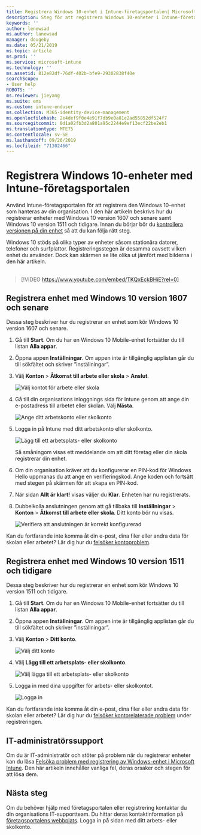 ```yaml
---
title: Registrera Windows 10-enhet i Intune-företagsportalen| Microsoft Docs
description: Steg för att registrera Windows 10-enheter i Intune-företagsportalen
keywords: ''
author: lenewsad
ms.author: lanewsad
manager: dougeby
ms.date: 05/21/2019
ms.topic: article
ms.prod: ''
ms.service: microsoft-intune
ms.technology: ''
ms.assetid: 812e82df-76df-402b-bfe9-29302838f40e
searchScope:
- User help
ROBOTS: ''
ms.reviewer: jieyang
ms.suite: ems
ms.custom: intune-enduser
ms.collection: M365-identity-device-management
ms.openlocfilehash: 2e4def9f0e4e91f7db9e0a81e2ad55852df524f7
ms.sourcegitcommit: 0d1a02fb3d2a801a95c2244e9ef13ecf22be2eb1
ms.translationtype: MTE75
ms.contentlocale: sv-SE
ms.lasthandoff: 09/26/2019
ms.locfileid: "71302466"
---
```

# <a name="enroll-windows-10-devices-with-intune-company-portal"></a>Registrera Windows 10-enheter med Intune-företagsportalen

Använd Intune-företagsportalen för att registrera den Windows 10-enhet som hanteras av din organisation. I den här artikeln beskrivs hur du registrerar enheter med Windows 10 version 1607 och senare samt Windows 10 version 1511 och tidigare. Innan du börjar bör du [kontrollera versionen på din enhet](windows-enrollment-company-portal.md#find-windows-10-version-number) så att du kan följa rätt steg.  

Windows 10 stöds på olika typer av enheter såsom stationära datorer, telefoner och surfplattor. Registreringsstegen är desamma oavsett vilken enhet du använder. Dock kan skärmen se lite olika ut jämfört med bilderna i den här artikeln.  
</br>
> [!VIDEO https://www.youtube.com/embed/TKQxEckBHiE?rel=0]

## <a name="enroll-windows-10-version-1607-and-later-device"></a>Registrera enhet med Windows 10 version 1607 och senare 
Dessa steg beskriver hur du registrerar en enhet som kör Windows 10 version 1607 och senare.  

1. Gå till **Start**. Om du har en Windows 10 Mobile-enhet fortsätter du till listan **Alla appar**.

2. Öppna appen **Inställningar**. Om appen inte är tillgänglig applistan går du till sökfältet och skriver ”inställningar”.

3. Välj **Konton** > **Åtkomst till arbete eller skola** > **Anslut**.  


    ![Välj kontot för arbete eller skola](./media/w10-enroll-rs1-connect-to-work-or-school.png)  

4. Gå till din organisations inloggnings sida för Intune genom att ange din e-postadress till arbetet eller skolan. Välj **Nästa**.  


   ![Ange ditt arbetskonto eller skolkonto](./media/w10-enroll-rs1-set-up-work-or-school-account.png)  

5. Logga in på Intune med ditt arbetskonto eller skolkonto.  


    ![Lägg till ett arbetsplats- eller skolkonto](./media/w10-enroll-rs1-enter-your-credentials.png)  

    Så småningom visas ett meddelande om att ditt företag eller din skola registrerar din enhet.

6. Om din organisation kräver att du konfigurerar en PIN-kod för Windows Hello uppmanas du att ange en verifieringskod. Ange koden och fortsätt med stegen på skärmen för att skapa en PIN-kod.  

7. När sidan **Allt är klart!** visas väljer du **Klar**. Enheten har nu registrerats.  

8. Dubbelkolla anslutningen genom att gå tillbaka till **Inställningar** > **Konton** > **Åtkomst till arbete eller skola**.  Ditt konto bör nu visas.  


    ![Verifiera att anslutningen är korrekt konfigurerad](./media/w10-enroll-rs1-validate-successful-enrollment.png)  

Kan du fortfarande inte komma åt din e-post, dina filer eller andra data för skolan eller arbetet? Lär dig hur du [felsöker kontoproblem](troubleshoot-your-windows-10-device-windows.md#troubleshooting-steps-to-follow-if-you-see-access-work-or-school).  

## <a name="enroll-windows-10-version-1511-and-earlier-device"></a>Registrera enhet med Windows 10 version 1511 och tidigare  
Dessa steg beskriver hur du registrerar en enhet som kör Windows 10 version 1511 och tidigare.  

1. Gå till **Start**. Om du har en Windows 10 Mobile-enhet fortsätter du till listan **Alla appar**.

2. Öppna appen **Inställningar**. Om appen inte är tillgänglig applistan går du till sökfältet och skriver ”inställningar”.

3. Välj **Konton** > **Ditt konto**.  


    ![Välj ditt konto](./media/W10-enroll-2-accounts-your-account.png)  

5. Välj **Lägg till ett arbetsplats- eller skolkonto**.  


    ![Välj lägga till ett arbetsplats- eller skolkonto](./media/w10-enroll-3-add-work-school-acct.png)  

6. Logga in med dina uppgifter för arbets- eller skolkontot.  


    ![Logga in](./media/W10-enroll-4-sign-in.png)  

Kan du fortfarande inte komma åt din e-post, dina filer eller andra data för skolan eller arbetet? Lär dig hur du [felsöker kontorelaterade problem](troubleshoot-your-windows-10-device-windows.md#troubleshooting-steps-to-follow-if-you-see-your-account) under registreringen.  

## <a name="it-administrator-support"></a>IT-administratörssupport   

Om du är IT-administratör och stöter på problem när du registrerar enheter kan du läsa [Felsöka problem med registrering av Windows-enhet i Microsoft Intune](https://support.microsoft.com/help/4469913). Den här artikeln innehåller vanliga fel, deras orsaker och stegen för att lösa dem. 

## <a name="next-steps"></a>Nästa steg  
Om du behöver hjälp med företagsportalen eller registrering kontaktar du din organisations IT-supportteam. Du hittar deras kontaktinformation på [företagsportalens webbplats](https://go.microsoft.com/fwlink/?linkid=2010980). Logga in på sidan med ditt arbets- eller skolkonto.  

 

